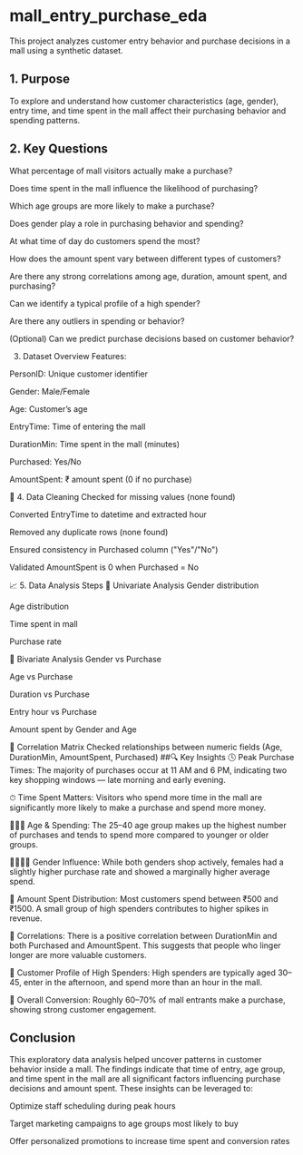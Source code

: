 # mall_entry_purchase_eda
This project analyzes customer entry behavior and purchase decisions in a mall using a synthetic dataset.
## 1. Purpose
To explore and understand how customer characteristics (age, gender), entry time, and time spent in the mall affect their purchasing behavior and spending patterns.

## 2. Key Questions
What percentage of mall visitors actually make a purchase?

Does time spent in the mall influence the likelihood of purchasing?

Which age groups are more likely to make a purchase?

Does gender play a role in purchasing behavior and spending?

At what time of day do customers spend the most?

How does the amount spent vary between different types of customers?

Are there any strong correlations among age, duration, amount spent, and purchasing?

Can we identify a typical profile of a high spender?

Are there any outliers in spending or behavior?

(Optional) Can we predict purchase decisions based on customer behavior?

 3. Dataset Overview
Features:

PersonID: Unique customer identifier

Gender: Male/Female

Age: Customer’s age

EntryTime: Time of entering the mall

DurationMin: Time spent in the mall (minutes)

Purchased: Yes/No

AmountSpent: ₹ amount spent (0 if no purchase)

🧹 4. Data Cleaning
Checked for missing values (none found)

Converted EntryTime to datetime and extracted hour

Removed any duplicate rows (none found)

Ensured consistency in Purchased column ("Yes"/"No")

Validated AmountSpent is 0 when Purchased = No

📈 5. Data Analysis Steps
📌 Univariate Analysis
Gender distribution

Age distribution

Time spent in mall

Purchase rate

📌 Bivariate Analysis
Gender vs Purchase

Age vs Purchase

Duration vs Purchase

Entry hour vs Purchase

Amount spent by Gender and Age

📌 Correlation Matrix
Checked relationships between numeric fields (Age, DurationMin, AmountSpent, Purchased)
##🔍 Key Insights
🕓 Peak Purchase Times:
The majority of purchases occur at 11 AM and 6 PM, indicating two key shopping windows — late morning and early evening.

⏱ Time Spent Matters:
Visitors who spend more time in the mall are significantly more likely to make a purchase and spend more money.

🧑‍🤝‍🧑 Age & Spending:
The 25–40 age group makes up the highest number of purchases and tends to spend more compared to younger or older groups.

👩‍🦱👨‍🦱 Gender Influence:
While both genders shop actively, females had a slightly higher purchase rate and showed a marginally higher average spend.

💸 Amount Spent Distribution:
Most customers spend between ₹500 and ₹1500. A small group of high spenders contributes to higher spikes in revenue.

🔁 Correlations:
There is a positive correlation between DurationMin and both Purchased and AmountSpent. This suggests that people who linger longer are more valuable customers.

🎯 Customer Profile of High Spenders:
High spenders are typically aged 30–45, enter in the afternoon, and spend more than an hour in the mall.

🛒 Overall Conversion:
Roughly 60–70% of mall entrants make a purchase, showing strong customer engagement.

## Conclusion
This exploratory data analysis helped uncover patterns in customer behavior inside a mall. The findings indicate that time of entry, age group, and time spent in the mall are all significant factors influencing purchase decisions and amount spent. These insights can be leveraged to:

Optimize staff scheduling during peak hours

Target marketing campaigns to age groups most likely to buy

Offer personalized promotions to increase time spent and conversion rates
